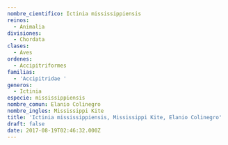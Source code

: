 ```yaml
---
nombre_cientifico: Ictinia mississippiensis
reinos:
  - Animalia
divisiones:
  - Chordata
clases:
  - Aves
ordenes:
  - Accipitriformes
familias:
  - 'Accipitridae '
generos:
  - Ictinia
especie: mississippiensis
nombre_comun: Elanio Colinegro
nombre_ingles: Mississippi Kite
title: 'Ictinia mississippiensis, Mississippi Kite, Elanio Colinegro'
draft: false
date: 2017-08-19T02:46:32.000Z
---
```


